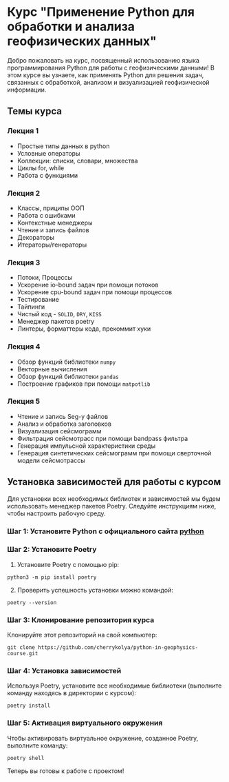# Курс "Применение Python для обработки и анализа геофизических данных"
Добро пожаловать на курс, посвященный использованию языка программирования Python для работы с геофизическими данными! В этом курсе вы узнаете, как применять Python для решения задач, связанных с обработкой, анализом и визуализацией геофизической информации.

## Темы курса
### **Лекция 1**
 - Простые типы данных в python
 - Условные операторы
 - Коллекции: списки, словари, множества
 - Циклы for, while
 - Работа с функциями

### **Лекция 2**
 - Классы, приципы ООП
 - Работа с ошибками
 - Контекстные менеджеры
 - Чтение и запись файлов
 - Декораторы
 - Итераторы/генераторы

### **Лекция 3**
 - Потоки, Процессы
 - Ускорение io-bound задач при помощи потоков
 - Ускорение cpu-bound задач при помощи процессов
 - Тестирование
 - Тайпинги
 - Чистый код - `SOLID`, `DRY`, `KISS`
 - Менеджер пакетов poetry
 - Линтеры, форматтеры кода, прекоммит хуки

### **Лекция 4**
 - Обзор функций библиотеки `numpy`
 - Векторные вычисления
 - Обзор функций библиотеки `pandas`
 - Построение графиков при помощи `matpotlib`

### **Лекция 5**
 - Чтение и запись Seg-y файлов
 - Анализ и обработка заголовков
 - Визуализация сейсмограмм
 - Фильтрация сейсмотрасс при помощи bandpass фильтра
 - Генерация импульсной характеристики среды
 - Генерация синтетических сейсмограмм при помощи сверточной модели сейсмотрассы

## Установка зависимостей для работы с курсом
Для установки всех необходимых библиотек и зависимостей мы будем использовать менеджер пакетов Poetry. Следуйте инструкциям ниже, чтобы настроить рабочую среду.

### Шаг 1: Установите Python c официального сайта [python](https://www.python.org/downloads/)

### Шаг 2: Установите Poetry

1. Установите Poetry с помощью pip:
```
python3 -m pip install poetry
```

2. Проверить успешность установки можно командой:
```
poetry --version
```

### Шаг 3: Клонирование репозитория курса
Клонируйте этот репозиторий на свой компьютер:
```
git clone https://github.com/cherrykolya/python-in-geophysics-course.git
```

### Шаг 4: Установка зависимостей
Используя Poetry, установите все необходимые библиотеки (выполните команду находясь в директории с курсом):
```
poetry install
```

### Шаг 5: Активация виртуального окружения
Чтобы активировать виртуальное окружение, созданное Poetry, выполните команду:

```
poetry shell
```
Теперь вы готовы к работе с проектом!
